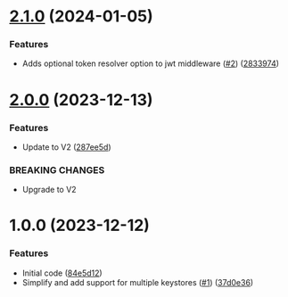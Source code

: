 # [2.1.0](https://github.com/kapetacom/sdk-nodejs-auth-jwt/compare/v2.0.0...v2.1.0) (2024-01-05)


### Features

* Adds optional token resolver option to jwt middleware ([#2](https://github.com/kapetacom/sdk-nodejs-auth-jwt/issues/2)) ([2833974](https://github.com/kapetacom/sdk-nodejs-auth-jwt/commit/2833974048e0e4f3a51de096ed0e65344f528e5b))

# [2.0.0](https://github.com/kapetacom/sdk-nodejs-auth-jwt/compare/v1.0.0...v2.0.0) (2023-12-13)


### Features

* Update to V2 ([287ee5d](https://github.com/kapetacom/sdk-nodejs-auth-jwt/commit/287ee5dc95cd859a2e13c6743edb942a372e4f3c))


### BREAKING CHANGES

* Upgrade to V2

# 1.0.0 (2023-12-12)


### Features

* Initial code ([84e5d12](https://github.com/kapetacom/sdk-nodejs-auth-jwt/commit/84e5d122254b328c602c0498cac3c514314400cc))
* Simplify and add support for multiple keystores ([#1](https://github.com/kapetacom/sdk-nodejs-auth-jwt/issues/1)) ([37d0e36](https://github.com/kapetacom/sdk-nodejs-auth-jwt/commit/37d0e3637ec2570f939ab7bd357e080137cdcb96))
